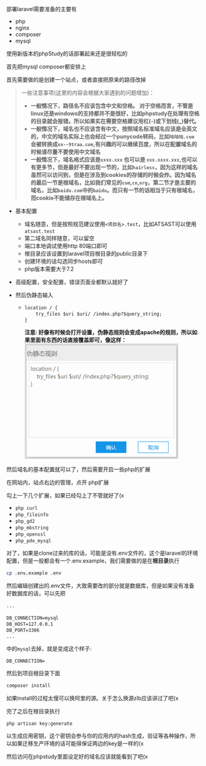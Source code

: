 部署laravel需要准备的主要有

- php
- nginx
- composer
- mysql

使用新版本的phpStudy的话部署起来还是很轻松的

首先把mysql composer都安排上

首先需要做的是创建一个站点，或者直接把原来的路径改掉

> 一些注意事项(这里的内容会根据大家遇到的问题增加)：
>
> - **一般情况下，路径名不应该包含中文和空格。 对于空格而言，不管是linux还是windows的支持都并不是很好，比如phpstudy在处理有空格的目录就会报错。所以如果实在需要空格建议用杠(-)或下划线(_)替代。**
> - **一般情况下，域名也不应该含有中文，按照域名标准域名应该是全英文的，中文的域名实际上也会经过一个punycode转码，比如`咕咕咕.com`会被转换成`xn--9traa.com`,有兴趣的可以继续百度，所以在配置域名的时候请尽量不要使用中文域名**
> - **一般情况下，域名格式应该是`xxxx.xxx` 也可以是 `xxx.xxxx.xxx`,也可以有更多节，但是最好不要出现一节的，比如`hairless`，因为这样的域名虽然可以访问到，但是在涉及到cookies的存储的时候会炸。因为域名的最后一节是根域名，比如我们常见的`com`,`cn`,`org`，第二节才是主要的域名，比如`baidu.com`中的`baidu`。而只有一节的话相当于只有根域名，而cookie不能储存在根域名上。**

- 基本配置

  - 域名随意，但是按照规范建议使用`<项目名>.test`，比如ATSAST可以使用`atsast.test`
  - 第二域名同样随意，可以留空
  - 端口本地调试使用http 80端口即可
  - 根目录应该设置到laravel项目根目录的public目录下
  - 创建环境的话勾选同步hosts即可
  - php版本需要大于7.2

- 高级配置，安全配置，错误页面全都默认就好了

- 然后伪静态输入

  - ```nginx
    location / {
        try_files $uri $uri/ /index.php?$query_string;
    }
    ```
    **注意: 好像有时候会打开设置，伪静态规则会变成apache的规则，所以如果里面有东西的话直接覆盖即可，像这样：**  
    ![img](images/5.png)  
    

然后域名的基本配置就可以了，然后需要开启一些php的扩展

在网站内，站点右边的管理，点开 php扩展

勾上一下几个扩展，如果已经勾上了不管就好了(x

- `php curl`
- `php_fileinfo`
- `php_gd2`
- `php_mbstring`
- `php_openssl` 
- `php_pdo_mysql`

对了，如果是clone过来的库的话，可能是没有.env文件的，这个是laravel的环境配置，但是一般都会有一个.env.example，我们需要做的是在**根目录**执行

```bash
cp .env.example .env
```

然后编辑创建出的.env文件，大致需要改的部分就是数据库，但是如果没有准备好数据库的话，可以先把

```
...

DB_CONNECTION=mysql
DB_HOST=127.0.0.1
DB_PORT=3306
...
```

中的`mysql`去掉，就是变成这个样子:

```
DB_CONNECTION=
```

然后到项目根目录下面

```bash
composer install
```

如果install的过程太慢可以换阿里的源。关于怎么换源zlb应该讲过了吧(x

完了之后在根目录执行

```
php artisan key:generate
```

以生成应用密钥，这个密钥会参与你的应用内的hash生成，验证等各种操作，所以如果迁移生产环境的话可能得保证两边的key是一样的(x

然后访问在phpstudy里面设定好的域名应该就能看到了吧(x
